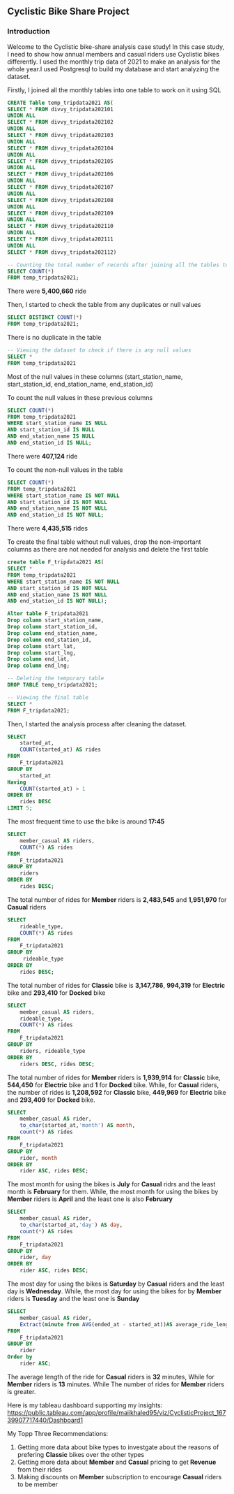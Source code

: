 ## Cyclistic Bike Share Project

### Introduction
Welcome to the Cyclistic bike-share analysis case study! In this case study, I need to show how annual members and casual riders use Cyclistic bikes differently. I used the monthly trip data of 2021 to make an analysis for the whole year.I used Postgresql to build my database and start analyzing the dataset.

Firstly, I joined all the monthly tables into one table to work on it using SQL

``` sql
CREATE Table temp_tripdata2021 AS(
SELECT * FROM divvy_tripdata202101
UNION ALL
SELECT * FROM divvy_tripdata202102
UNION ALL
SELECT * FROM divvy_tripdata202103
UNION ALL
SELECT * FROM divvy_tripdata202104
UNION ALL
SELECT * FROM divvy_tripdata202105
UNION ALL
SELECT * FROM divvy_tripdata202106
UNION ALL
SELECT * FROM divvy_tripdata202107
UNION ALL
SELECT * FROM divvy_tripdata202108
UNION ALL
SELECT * FROM divvy_tripdata202109
UNION ALL
SELECT * FROM divvy_tripdata202110
UNION ALL
SELECT * FROM divvy_tripdata202111
UNION ALL
SELECT * FROM divvy_tripdata202112)

-- Counting the total number of records after joining all the tables together into one table
SELECT COUNT(*)
FROM temp_tripdata2021;
```

There were __5,400,660__ ride

Then, I started to check the table from any duplicates or null values

```sql
SELECT DISTINCT COUNT(*)
FROM temp_tripdata2021;
```
There is no duplicate in the table

```sql
-- Viewing the dataset to check if there is any null values
SELECT *
FROM temp_tripdata2021
```

Most of the null values in these columns (start_station_name, start_station_id, end_station_name, end_station_id)

To count the null values in these previous columns

``` sql
SELECT COUNT(*)
FROM temp_tripdata2021
WHERE start_station_name IS NULL
AND start_station_id IS NULL
AND end_station_name IS NULL
AND end_station_id IS NULL;
```

There were __407,124__ ride

To count the non-null values in the table

``` sql
SELECT COUNT(*)
FROM temp_tripdata2021
WHERE start_station_name IS NOT NULL
AND start_station_id IS NOT NULL
AND end_station_name IS NOT NULL
AND end_station_id IS NOT NULL;
```

There were __4,435,515__ rides

To create the final table without null values, drop the non-important columns as there are not needed for analysis and delete the first table

``` sql
create table F_tripdata2021 AS(
SELECT *
FROM temp_tripdata2021
WHERE start_station_name IS NOT NULL
AND start_station_id IS NOT NULL
AND end_station_name IS NOT NULL
AND end_station_id IS NOT NULL);

Alter table F_tripdata2021
Drop column start_station_name,
Drop column start_station_id,
Drop column end_station_name,
Drop column end_station_id,
Drop column start_lat,
Drop column start_lng,
Drop column end_lat,
Drop column end_lng;

-- Deleting the temporary table
DROP TABLE temp_tripdata2021;
```

```sql
-- Viewing the final table
SELECT *
FROM F_tripdata2021;
```

Then, I started the analysis process after cleaning the dataset.

```sql
SELECT 
	started_at,
	COUNT(started_at) AS rides
FROM
	F_tripdata2021
GROUP BY
	started_at
Having 
	COUNT(started_at) > 1
ORDER BY 
	rides DESC
LIMIT 5;
```
The most frequent time to use the bike is around __17:45__ 

```sql
SELECT
	member_casual AS riders,
	COUNT(*) AS rides
FROM
	F_tripdata2021
GROUP BY
	riders
ORDER BY
	rides DESC;
```

The total number of rides for __Member__ riders is __2,483,545__ and __1,951,970__ for __Casual__ riders
	
```sql
SELECT
	rideable_type,
	COUNT(*) AS rides
FROM
	F_tripdata2021
GROUP BY
	 rideable_type
ORDER BY
	rides DESC;
```

The total number of rides for __Classic__ bike is __3,147,786__, __994,319__ for __Electric__ bike and __293,410__ for __Docked__ bike

```sql
SELECT
	member_casual AS riders,
	rideable_type,
	COUNT(*) AS rides
FROM
	F_tripdata2021
GROUP BY
	riders, rideable_type
ORDER BY
	riders DESC, rides DESC;
```
The total number of rides for __Member__ riders is __1,939,914__ for __Classic__ bike, __544,450__ for __Electric__ bike and __1__ for __Docked__ bike. While, for __Casual__ riders, the number of rides is __1,208,592__ for __Classic__ bike, __449,969__ for __Electric__ bike and __293,409__ for __Docked__ bike.

```sql
SELECT
    member_casual AS rider,
    to_char(started_at,'month') AS month,
    count(*) AS rides	
FROM
	F_tripdata2021
GROUP BY
	rider, month
ORDER BY 
    rider ASC, rides DESC;
```

The most month for using the bikes is __July__ for __Casual__ ridrs and the least month is __February__ for them. While, the most month for using the bikes by __Member__ riders is __April__ and the least one is also __February__

```sql
SELECT
    member_casual AS rider,
    to_char(started_at,'day') AS day,
    count(*) AS rides	
FROM
	F_tripdata2021
GROUP BY
	rider, day
ORDER BY 
    rider ASC, rides DESC;
```

The most day for using the bikes is __Saturday__ by __Casual__ riders and the least day is __Wednesday__. While, the most day for using the bikes for by __Member__ riders is __Tuesday__ and the least one is __Sunday__

```sql
SELECT
	member_casual AS rider,
	Extract(minute from AVG(ended_at - started_at))AS average_ride_length
FROM
	F_tripdata2021
GROUP BY
	rider
Order by 
	rider ASC;
```
The average length of the ride for __Casual__ riders is __32__ minutes, While for __Member__ riders is __13__ minutes. While The number of rides for __Member__ riders is greater.

Here is my tableau dashboard supporting my insights:
https://public.tableau.com/app/profile/maiikhaled95/viz/CyclisticProject_16739907717440/Dashboard1

My Topp Three Recommendations:
1. Getting more data about bike types to investgate about the reasons of prefering __Classic__ bikes over the other types
2. Getting more data about __Member__ and __Casual__ pricing to get __Revenue__ from their rides
3. Making discounts on __Member__ subscription to encourage __Casual__ riders to be member
 
